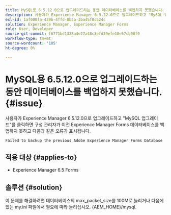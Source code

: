 ```yaml
---
title: MySQL용 6.5.12.0으로 업그레이드하는 동안 데이터베이스를 백업하지 못했습니다.
description: 사용자가 Experience Manager 6.5.12.0으로 업그레이드하고 "MySQL 업그레이드"를 클릭하면 구성 관리자가 이전 Experience Manager Forms 데이터베이스를 백업하지 못합니다.
exl-id: 1af000fa-439b-4ffd-8b5a-3ba45f0c524c
solution: Experience Manager, Experience Manager Forms
role: User, Developer
source-git-commit: f6771bd1338a4e27a48c3efd39efe18e57cb98f9
workflow-type: tm+mt
source-wordcount: '105'
ht-degree: 0%

---
```


# MySQL용 6.5.12.0으로 업그레이드하는 동안 데이터베이스를 백업하지 못했습니다. {#issue}

사용자가 Experience Manager 6.5.12.0으로 업그레이드하고 &quot;MySQL 업그레이드&quot;를 클릭하면 구성 관리자가 이전 Experience Manager Forms 데이터베이스를 백업하지 못하고 다음과 같은 오류가 표시됩니다.

`Failed to backup the previous Adobe Experience Manager Forms Database`


## 적용 대상 {#applies-to}

* Experience Manager 6.5 Forms

## 솔루션 {#solution}

이 문제를 해결하려면 데이터베이스의 max_packet_size를 100M로 늘리거나 다음에 있는 my.ini 파일에서 필요에 따라 늘리십시오. {AEM_HOME}/mysql.
